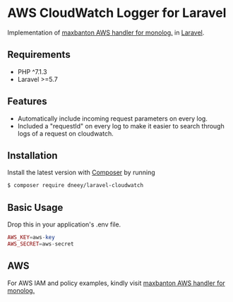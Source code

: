 # AWS CloudWatch Logger for Laravel

Implementation of [maxbanton AWS handler for monolog.](https://github.com/maxbanton/cwh) in [Laravel](https://github.com/laravel/laravel).

## Requirements

- PHP ^7.1.3
- Laravel >=5.7

## Features

- Automatically include incoming request parameters on every log.
- Included a "requestId" on every log to make it easier to search through logs of a request on cloudwatch.

## Installation

Install the latest version with [Composer](https://getcomposer.org/) by running

```bash
$ composer require dneey/laravel-cloudwatch
```

## Basic Usage

Drop this in your application's .env file.

```php
AWS_KEY=aws-key
AWS_SECRET=aws-secret
```

## AWS

For AWS IAM and policy examples, kindly visit [maxbanton AWS handler for monolog.](https://github.com/maxbanton/cwh)
